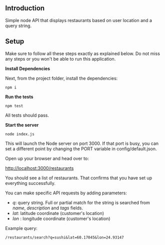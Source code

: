 ## Introduction
Simple node API that displays restaurants based on user location and a query string.

## Setup
Make sure to follow all these steps exactly as explained below. Do not miss any steps or you won't be able to run this application.

**Install Dependencies**

Next, from the project folder, install the dependencies:

    npm i

**Run the tests**

    npm test

All tests should pass.

**Start the server**

    node index.js

This will launch the Node server on port 3000. If that port is busy, you can set a different point by changing the PORT variable in config/default.json.

Open up your browser and head over to:

[http://localhost:3000/restaurants](http://localhost:3000/restaurants)

You should see a list of restaurants. That confirms that you have set up everything successfully.

You can make specific API requests by adding parameters:

 - *q*: query string. Full or partial match for the string is searched from _name_, _description_ and _tags_ fields.
 - _lat_: latitude coordinate (customer's location)
 - _lon_ : longitude coordinate (customer's location)

Example query:

    /restaurants/search?q=sushi&lat=60.17045&lon=24.93147

